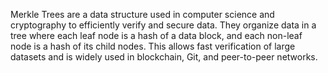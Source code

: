 Merkle Trees are a data structure used in computer science and cryptography to efficiently verify and secure data. They organize data in a tree where each leaf node is a hash of a data block, and each non-leaf node is a hash of its child nodes. This allows fast verification of large datasets and is widely used in blockchain, Git, and peer-to-peer networks.
